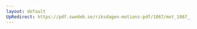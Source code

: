 ```yaml
---
layout: default
UpRedirect: https://pdf.swedeb.se/riksdagen-motions-pdf/1867/mot_1867__fk__00052/mot_1867__fk__00052_002.pdf
---
```

